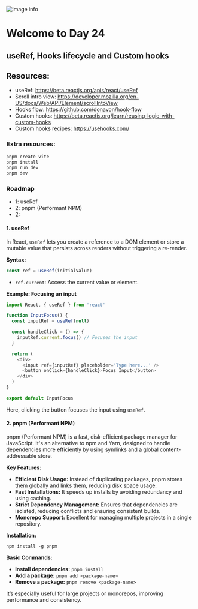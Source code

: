 ![image info](./welcome-day-24.png)

# Welcome to Day 24

## **useRef, Hooks lifecycle and Custom hooks**

## Resources:

- useRef: https://beta.reactjs.org/apis/react/useRef
- Scroll intro view: https://developer.mozilla.org/en-US/docs/Web/API/Element/scrollIntoView
- Hooks flow: https://github.com/donavon/hook-flow
- Custom hooks: https://beta.reactjs.org/learn/reusing-logic-with-custom-hooks
- Custom hooks recipes: https://usehooks.com/

### Extra resources:

```bash
pnpm create vite
pnpm install
pnpm run dev
pnpm dev
```

### Roadmap

- 1: useRef
- 2: pnpm (Performant NPM)
- 2:

#### 1. useRef

In React, `useRef` lets you create a reference to a DOM element or store a mutable value that persists across renders without triggering a re-render.

**Syntax:**

```javascript
const ref = useRef(initialValue)
```

- `ref.current`: Access the current value or element.

**Example: Focusing an input**

```javascript
import React, { useRef } from 'react'

function InputFocus() {
  const inputRef = useRef(null)

  const handleClick = () => {
    inputRef.current.focus() // Focuses the input
  }

  return (
    <div>
      <input ref={inputRef} placeholder='Type here...' />
      <button onClick={handleClick}>Focus Input</button>
    </div>
  )
}

export default InputFocus
```

Here, clicking the button focuses the input using `useRef`.

#### 2. pnpm (Performant NPM)

pnpm (Performant NPM) is a fast, disk-efficient package manager for JavaScript. It's an alternative to npm and Yarn, designed to handle dependencies more efficiently by using symlinks and a global content-addressable store.

**Key Features:**

- **Efficient Disk Usage:** Instead of duplicating packages, pnpm stores them globally and links them, reducing disk space usage.
- **Fast Installations:** It speeds up installs by avoiding redundancy and using caching.
- **Strict Dependency Management:** Ensures that dependencies are isolated, reducing conflicts and ensuring consistent builds.
- **Monorepo Support:** Excellent for managing multiple projects in a single repository.

**Installation:**

`npm install -g pnpm`

**Basic Commands:**

- **Install dependencies:** `pnpm install`
- **Add a package:** `pnpm add <package-name>`
- **Remove a package:** `pnpm remove <package-name>`

It’s especially useful for large projects or monorepos, improving performance and consistency.
